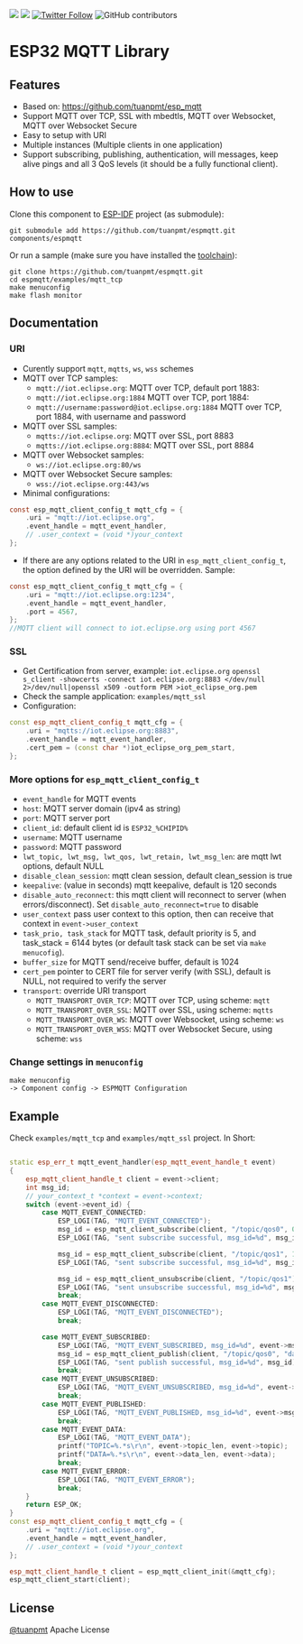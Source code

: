 [![](https://travis-ci.org/tuanpmt/espmqtt.svg?branch=master)](https://travis-ci.org/tuanpmt/espmqtt)
[![](http://hits.dwyl.io/tuanpmt/espmqtt.svg)](http://hits.dwyl.io/tuanpmt/espmqtt)
[![Twitter Follow](https://img.shields.io/twitter/follow/tuanpmt.svg?style=social&label=Follow)](https://twitter.com/tuanpmt)
![GitHub contributors](https://img.shields.io/github/contributors/tuanpmt/espmqtt.svg)

# ESP32 MQTT Library

## Features

- Based on: https://github.com/tuanpmt/esp_mqtt 
- Support MQTT over TCP, SSL with mbedtls, MQTT over Websocket, MQTT over Websocket Secure
- Easy to setup with URI 
- Multiple instances (Multiple clients in one application)
- Support subscribing, publishing, authentication, will messages, keep alive pings and all 3 QoS levels (it should be a fully functional client).

## How to use

Clone this component to [ESP-IDF](https://github.com/espressif/esp-idf) project (as submodule): 
```
git submodule add https://github.com/tuanpmt/espmqtt.git components/espmqtt
```

Or run a sample (make sure you have installed the [toolchain](http://esp-idf.readthedocs.io/en/latest/get-started/index.html#setup-toolchain)): 

```
git clone https://github.com/tuanpmt/espmqtt.git
cd espmqtt/examples/mqtt_tcp
make menuconfig
make flash monitor
```

## Documentation
### URI

- Curently support `mqtt`, `mqtts`, `ws`, `wss` schemes
- MQTT over TCP samples:
    + `mqtt://iot.eclipse.org`: MQTT over TCP, default port 1883: 
    + `mqtt://iot.eclipse.org:1884` MQTT over TCP, port 1884: 
    + `mqtt://username:password@iot.eclipse.org:1884` MQTT over TCP, port 1884, with username and password
- MQTT over SSL samples: 
    + `mqtts://iot.eclipse.org`: MQTT over SSL, port 8883
    + `mqtts://iot.eclipse.org:8884`: MQTT over SSL, port 8884
- MQTT over Websocket samples: 
    + `ws://iot.eclipse.org:80/ws`
- MQTT over Websocket Secure samples: 
    + `wss://iot.eclipse.org:443/ws`
- Minimal configurations: 

```c
const esp_mqtt_client_config_t mqtt_cfg = {
    .uri = "mqtt://iot.eclipse.org",
    .event_handle = mqtt_event_handler,
    // .user_context = (void *)your_context
};
```

- If there are any options related to the URI in `esp_mqtt_client_config_t`, the option defined by the URI will be overridden. Sample: 

```c
const esp_mqtt_client_config_t mqtt_cfg = {
    .uri = "mqtt://iot.eclipse.org:1234",
    .event_handle = mqtt_event_handler,
    .port = 4567,
};
//MQTT client will connect to iot.eclipse.org using port 4567
```


### SSL 

- Get Certification from server, example: `iot.eclipse.org` `openssl s_client -showcerts -connect iot.eclipse.org:8883 </dev/null 2>/dev/null|openssl x509 -outform PEM >iot_eclipse_org.pem`
- Check the sample application: `examples/mqtt_ssl`
- Configuration: 

```cpp
const esp_mqtt_client_config_t mqtt_cfg = {
    .uri = "mqtts://iot.eclipse.org:8883",
    .event_handle = mqtt_event_handler,
    .cert_pem = (const char *)iot_eclipse_org_pem_start,
};
```


### More options for `esp_mqtt_client_config_t`

-  `event_handle` for MQTT events
-  `host`: MQTT server domain (ipv4 as string)
-  `port`: MQTT server port
-  `client_id`: default client id is `ESP32_%CHIPID%`
-  `username`: MQTT username 
-  `password`: MQTT password
-  `lwt_topic, lwt_msg, lwt_qos, lwt_retain, lwt_msg_len`: are mqtt lwt options, default NULL
-  `disable_clean_session`: mqtt clean session, default clean_session is true
-  `keepalive`: (value in seconds) mqtt keepalive, default is 120 seconds
-  `disable_auto_reconnect`: this mqtt client will reconnect to server (when errors/disconnect). Set `disable_auto_reconnect=true` to disable
-  `user_context` pass user context to this option, then can receive that context in `event->user_context`
-  `task_prio, task_stack` for MQTT task, default priority is 5, and task_stack = 6144 bytes (or default task stack can be set via `make menucofig`).
-  `buffer_size` for MQTT send/receive buffer, default is 1024
-  `cert_pem` pointer to CERT file for server verify (with SSL), default is NULL, not required to verify the server
-  `transport`: override URI transport
    +  `MQTT_TRANSPORT_OVER_TCP`: MQTT over TCP, using scheme: `mqtt`
    +  `MQTT_TRANSPORT_OVER_SSL`: MQTT over SSL, using scheme: `mqtts`
    +  `MQTT_TRANSPORT_OVER_WS`: MQTT over Websocket, using scheme: `ws`
    +  `MQTT_TRANSPORT_OVER_WSS`: MQTT over Websocket Secure, using scheme: `wss`

### Change settings in `menuconfig`

```
make menuconfig 
-> Component config -> ESPMQTT Configuration 
```

## Example

Check `examples/mqtt_tcp` and `examples/mqtt_ssl` project. In Short:

```cpp

static esp_err_t mqtt_event_handler(esp_mqtt_event_handle_t event)
{
    esp_mqtt_client_handle_t client = event->client;
    int msg_id;
    // your_context_t *context = event->context;
    switch (event->event_id) {
        case MQTT_EVENT_CONNECTED:
            ESP_LOGI(TAG, "MQTT_EVENT_CONNECTED");
            msg_id = esp_mqtt_client_subscribe(client, "/topic/qos0", 0);
            ESP_LOGI(TAG, "sent subscribe successful, msg_id=%d", msg_id);

            msg_id = esp_mqtt_client_subscribe(client, "/topic/qos1", 1);
            ESP_LOGI(TAG, "sent subscribe successful, msg_id=%d", msg_id);

            msg_id = esp_mqtt_client_unsubscribe(client, "/topic/qos1");
            ESP_LOGI(TAG, "sent unsubscribe successful, msg_id=%d", msg_id);
            break;
        case MQTT_EVENT_DISCONNECTED:
            ESP_LOGI(TAG, "MQTT_EVENT_DISCONNECTED");
            break;

        case MQTT_EVENT_SUBSCRIBED:
            ESP_LOGI(TAG, "MQTT_EVENT_SUBSCRIBED, msg_id=%d", event->msg_id);
            msg_id = esp_mqtt_client_publish(client, "/topic/qos0", "data", 0, 0, 0);
            ESP_LOGI(TAG, "sent publish successful, msg_id=%d", msg_id);
            break;
        case MQTT_EVENT_UNSUBSCRIBED:
            ESP_LOGI(TAG, "MQTT_EVENT_UNSUBSCRIBED, msg_id=%d", event->msg_id);
            break;
        case MQTT_EVENT_PUBLISHED:
            ESP_LOGI(TAG, "MQTT_EVENT_PUBLISHED, msg_id=%d", event->msg_id);
            break;
        case MQTT_EVENT_DATA:
            ESP_LOGI(TAG, "MQTT_EVENT_DATA");
            printf("TOPIC=%.*s\r\n", event->topic_len, event->topic);
            printf("DATA=%.*s\r\n", event->data_len, event->data);
            break;
        case MQTT_EVENT_ERROR:
            ESP_LOGI(TAG, "MQTT_EVENT_ERROR");
            break;
    }
    return ESP_OK;
}
const esp_mqtt_client_config_t mqtt_cfg = {
    .uri = "mqtt://iot.eclipse.org",
    .event_handle = mqtt_event_handler,
    // .user_context = (void *)your_context
};

esp_mqtt_client_handle_t client = esp_mqtt_client_init(&mqtt_cfg);
esp_mqtt_client_start(client);
```

## License

[@tuanpmt](https://twitter.com/tuanpmt)
Apache License
